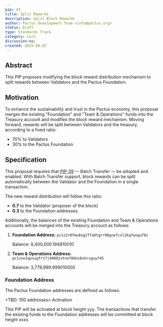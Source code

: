 ```yaml
---
pip: 43
title: Split Rewards
description: Split Block Rewards
author: Pactus Development Team <info@pactus.org>
status: Draft
type: Standards Track
category: Core
discussion-no:
created: 2025-08-07
---
```


## Abstract

This PIP proposes modifying the block reward distribution mechanism to split rewards between
Validators and the Pactus Foundation.

## Motivation

To enhance the sustainability and trust in the Pactus economy,
this proposal merges the existing "Foundation" and "Team & Operations" funds into the Treasury account and
modifies the block reward mechanism.
Moving forward, rewards will be split between Validators and the treasury, according to a fixed ratio:

- 70% to Validators
- 30% to the Pactus Foundation

## Specification

This proposal requires that [PIP-39](https://pips.pactus.org/PIPs/pip-39) — Batch Transfer — be adopted and enabled.
With Batch Transfer support, block rewards can be split automatically between
the Validator and the Foundation in a single transaction.

The new reward distribution will follow this ratio:

- **0.7** to the Validator (proposer of the block)
- **0.3** to the Foundation addresses.

Additionally, the balances of the existing Foundation and Team & Operations accounts will be merged into
the Treasury account as follows:

1. **Foundation Address:**
   `pc1z2r0fmu8sg2ffa0tgrr08gnefcxl2kq7wvquf8z`

   Balance: 8,400,000.194910010

2. **Team & Operations Address:**
   `pc1znn2qxsugfrt7j4608zvtnxf8dnz8skrxguyf45`

   Balance: 3,779,999.999010000

### Foundation Address

The Pactus Foundation addresses are defined as follows:

<TBD: 100 addresses>
Activation

This PIP will be activated at block height yyy.
The transactions that transfer the existing funds to the Foundation addresses will be committed at block height xxxx.
